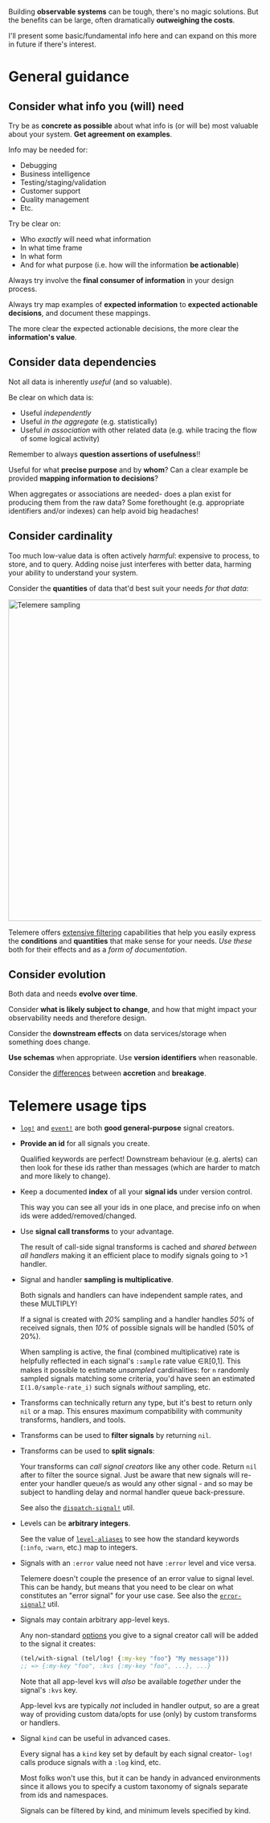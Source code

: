 Building **observable systems** can be tough, there's no magic solutions. But the benefits can be large, often dramatically **outweighing the costs**.

I'll present some basic/fundamental info here and can expand on this more in future if there's interest.

# General guidance

## Consider what info you (will) need

Try be as **concrete as possible** about what info is (or will be) most valuable about your system. **Get agreement on examples**.

Info may be needed for:

- Debugging
- Business intelligence
- Testing/staging/validation
- Customer support
- Quality management
- Etc.

Try be clear on:

- Who *exactly* will need what information
- In what time frame
- In what form
- And for what purpose (i.e. how will the information **be actionable**)

Always try involve the **final consumer of information** in your design process.

Always try map examples of **expected information** to **expected actionable decisions**, and document these mappings.

The more clear the expected actionable decisions, the more clear the **information's value**.

## Consider data dependencies

Not all data is inherently *useful* (and so valuable).

Be clear on which data is:

- Useful *independently*
- Useful *in the aggregate* (e.g. statistically)
- Useful *in association* with other related data (e.g. while tracing the flow of some logical activity)

Remember to always **question assertions of usefulness**!!

Useful for what **precise purpose** and by **whom**? Can a clear example be provided **mapping information to decisions**?

When aggregates or associations are needed- does a plan exist for producing them from the raw data? Some forethought (e.g. appropriate identifiers and/or indexes) can help avoid big headaches!

## Consider cardinality

Too much low-value data is often actively *harmful*: expensive to process, to store, and to query. Adding noise just interferes with better data, harming your ability to understand your system.

Consider the **quantities** of data that'd best suit your needs *for that data*:

<img src="https://raw.githubusercontent.com/taoensso/telemere/master/imgs/signal-sampling.svg" alt="Telemere sampling" width="640"/>

Telemere offers [extensive filtering](https://cljdoc.org/d/com.taoensso/telemere/CURRENT/api/taoensso.telemere#help:filters) capabilities that help you easily express the **conditions** and **quantities** that make sense for your needs. *Use these* both for their effects and as a *form of documentation*.

## Consider evolution

Both data and needs **evolve over time**.

Consider **what is likely subject to change**, and how that might impact your observability needs and therefore design.

Consider the **downstream effects** on data services/storage when something does change.

**Use schemas** when appropriate. Use **version identifiers** when reasonable.

Consider the [differences](https://www.youtube.com/watch?v=oyLBGkS5ICk) between **accretion** and **breakage**.

# Telemere usage tips

- [`log!`](https://cljdoc.org/d/com.taoensso/telemere/CURRENT/api/taoensso.telemere#log!) and [`event!`](https://cljdoc.org/d/com.taoensso/telemere/CURRENT/api/taoensso.telemere#event!) are both **good general-purpose** signal creators.
  
- **Provide an id** for all signals you create.
  
  Qualified keywords are perfect! Downstream behaviour (e.g. alerts) can then look for these ids rather than messages (which are harder to match and more likely to change).
  
- Keep a documented **index** of all your **signal ids** under version control.
  
  This way you can see all your ids in one place, and precise info on when ids were added/removed/changed.
  
- Use **signal call transforms** to your advantage.
  
  The result of call-side signal transforms is cached and *shared between all handlers* making it an efficient place to modify signals going to >1 handler.
  
- Signal and handler **sampling is multiplicative**.
  
  Both signals and handlers can have independent sample rates, and these MULTIPLY!
  
  If a signal is created with *20%* sampling and a handler handles *50%* of received signals, then *10%* of possible signals will be handled (50% of 20%).
  
  When sampling is active, the final (combined multiplicative) rate is helpfully reflected in each signal's `:sample` rate value ∈ℝ[0,1]. This makes it possible to estimate _unsampled_ cardinalities: for `n` randomly sampled signals matching some criteria, you'd have seen an estimated `Σ(1.0/sample-rate_i)` such signals _without_ sampling, etc.
  
- Transforms can technically return any type, but it's best to return only `nil` or a map. This ensures maximum compatibility with community transforms, handlers, and tools.
  
- Transforms can be used to **filter signals** by returning `nil`.
- Transforms can be used to **split signals**:
  
  Your transforms can *call signal creators* like any other code. Return `nil` after to filter the source signal. Just be aware that new signals will re-enter your handler queue/s as would any other signal - and so may be subject to handling delay and normal handler queue back-pressure.
  
  See also the [`dispatch-signal!`](https://cljdoc.org/d/com.taoensso/telemere/CURRENT/api/taoensso.telemere#dispatch-signal!) util.
  
- Levels can be **arbitrary integers**.
  
  See the value of [`level-aliases`](https://cljdoc.org/d/com.taoensso/telemere/CURRENT/api/taoensso.telemere#level-aliases) to see how the standard keywords (`:info`, `:warn`, etc.) map to integers.
  
- Signals with an `:error` value need not have `:error` level and vice versa.
  
  Telemere doesn't couple the presence of an error value to signal level. This can be handy, but means that you need to be clear on what constitutes an "error signal" for your use case. See also the [`error-signal?`](https://cljdoc.org/d/com.taoensso/telemere/CURRENT/api/taoensso.telemere#error-signal) util.
  
- Signals may contain arbitrary app-level keys.
  
  Any non-standard [options](https://cljdoc.org/d/com.taoensso/telemere/CURRENT/api/taoensso.telemere#help:signal-options) you give to a signal creator call will be added to the signal it creates:
  
  ```clojure
  (tel/with-signal (tel/log! {:my-key "foo"} "My message")))
  ;; => {:my-key "foo", :kvs {:my-key "foo", ...}, ...}
  ```
  
  Note that all app-level kvs will *also* be available *together* under the signal's `:kvs` key.
  
  App-level kvs are typically *not* included in handler output, so are a great way of providing custom data/opts for use (only) by custom transforms or handlers.
  
- Signal `kind` can be useful in advanced cases.
  
  Every signal has a `kind` key set by default by each signal creator- `log!` calls produce signals with a `:log` kind, etc.
  
  Most folks won't use this, but it can be handy in advanced environments since it allows you to specify a custom taxonomy of signals separate from ids and namespaces.
  
  Signals can be filtered by kind, and minimum levels specified by kind.